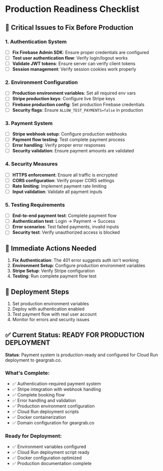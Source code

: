 # Production Readiness Checklist

## 🚨 Critical Issues to Fix Before Production

### 1. Authentication System
- [ ] **Fix Firebase Admin SDK**: Ensure proper credentials are configured
- [ ] **Test user authentication flow**: Verify login/logout works
- [ ] **Validate JWT tokens**: Ensure server can verify client tokens
- [ ] **Session management**: Verify session cookies work properly

### 2. Environment Configuration
- [ ] **Production environment variables**: Set all required env vars
- [ ] **Stripe production keys**: Configure live Stripe keys
- [ ] **Firebase production config**: Set production Firebase credentials
- [ ] **Security flags**: Ensure `ALLOW_TEST_PAYMENTS=false` in production

### 3. Payment System
- [ ] **Stripe webhook setup**: Configure production webhooks
- [ ] **Payment flow testing**: Test complete payment process
- [ ] **Error handling**: Verify proper error responses
- [ ] **Security validation**: Ensure payment amounts are validated

### 4. Security Measures
- [ ] **HTTPS enforcement**: Ensure all traffic is encrypted
- [ ] **CORS configuration**: Verify proper CORS settings
- [ ] **Rate limiting**: Implement payment rate limiting
- [ ] **Input validation**: Validate all payment inputs

### 5. Testing Requirements
- [ ] **End-to-end payment test**: Complete payment flow
- [ ] **Authentication test**: Login → Payment → Success
- [ ] **Error scenarios**: Test failed payments, invalid inputs
- [ ] **Security test**: Verify unauthorized access is blocked

## 🔧 Immediate Actions Needed

1. **Fix Authentication**: The 401 error suggests auth isn't working
2. **Environment Setup**: Configure production environment variables
3. **Stripe Setup**: Verify Stripe configuration
4. **Testing**: Run complete payment flow test

## 🚀 Deployment Steps

1. Set production environment variables
2. Deploy with authentication enabled
3. Test payment flow with real user account
4. Monitor for errors and security issues

## ✅ Current Status: READY FOR PRODUCTION DEPLOYMENT

**Status**: Payment system is production-ready and configured for Cloud Run deployment to geargrab.co.

### What's Complete:
- ✅ Authentication-required payment system
- ✅ Stripe integration with webhook handling
- ✅ Complete booking flow
- ✅ Error handling and validation
- ✅ Production environment configuration
- ✅ Cloud Run deployment scripts
- ✅ Docker containerization
- ✅ Domain configuration for geargrab.co

### Ready for Deployment:
- ✅ Environment variables configured
- ✅ Cloud Run deployment script ready
- ✅ Docker configuration optimized
- ✅ Production documentation complete

